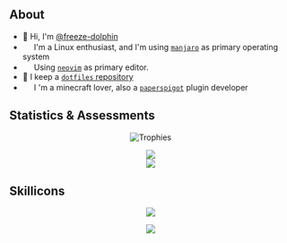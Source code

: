 
## About

- :vulcan_salute: Hi, I'm <a href="https://github.com/freeze-dolphin">@freeze-dolphin</a>
- <img align="buttom" src="https://manjaro.org/favicon.ico" width="16px" height="16px" /> I'm a Linux enthusiast, and I'm using <a href="https://manjaro.org">`manjaro`</a> as primary operating system
- <img align="buttom" src="https://neovim.io/favicon.ico" width="16px" height="16px" /> Using <a href="https://neovim.io/">`neovim`</a> as primary editor.
- :small_blue_diamond: I keep a <a href="https://github.com/freeze-dolphin/dotfiles">`dotfiles` repository</a>
- <a href="https://papermc.io"><img align="buttom" src="https://papermc.io/favicons/favicon-16x16.png?v=BG70oBaPzN" width="16px" height="16px" /></a> I 'm a minecraft lover, also a <a href="https://papermc.io">`paperspigot`</a> plugin developer

## Statistics & Assessments

<p align="center">
  <img alig src="https://github-profile-trophy.vercel.app/?username=freeze-dolphin&theme=nord&&margin-w=12&column=7&no-frame=true" alt="Trophies" />
</p>

<p align="center">
<img src="https://github-readme-stats.vercel.app/api?username=freeze-dolphin&hide_border=true&show_icons=true&count_private=true&theme=nord" />
<br />
<img src="https://github-readme-stats.vercel.app/api/top-langs/?username=freeze-dolphin&layout=compact&hide_border=true&show_icons=true&card_width=445&theme=nord" />
</p>

## Skillicons

<p align="center">
  <a href="https://skillicons.dev">
    <img src="https://skillicons.dev/icons?i=vscode,vim,neovim,emacs,gradle,idea,linux,regex" />
  </a>
</p>
<p align="center">
  <a href="https://skillicons.dev">
    <img src="https://skillicons.dev/icons?i=bash,java,scala,lua,py" />
  </a>
</p>

<p align="right">
<a href="https://github.com/anuraghazra/github-readme-stats"></a>
<br />
<a href="https://github.com/anuraghazra/github-readme-stats"></a>
</p>
